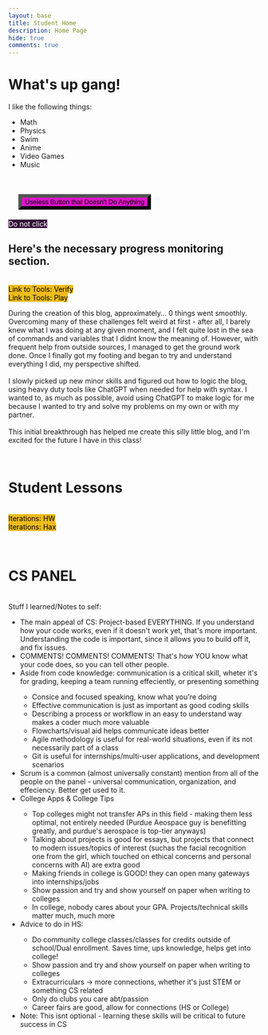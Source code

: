 ```yaml
---
layout: base
title: Student Home 
description: Home Page
hide: true
comments: true
---
```

<html>
<head>
<style>
    button{
        background-color: rgb(220, 20, 200); 
        margin: 20px;
        border-width: 7px;
        border-color: rgb(0, 0, 0)
    }
    a:link, a:visited{
     background-color: #eebc1d;
     color: black;
     border-width: 3px;
     border-color: rgb(0, 0, 0)
     padding: 5px, 5px;
     text-align: center;
     text-decoration: none;
     display: inline-block;
    }
    a:hover, a:active {
    background-color: gold;
    }
    #b{
     background-color: #341539;
     color: white;
     border-width: 3px;
     border-color: rgb(0, 0, 0)
     padding: 5px, 5px;
     text-align: center;
     text-decoration: none;
     display: inline-block;
     }
    #b:hover, #b:active {
    background-color: purple;
    }
    

</style>
</head>
<body>
    <h1> What's up gang! </h1>
        <b1> 
    I like the following things:
            <ul>
            <li>Math</li>
            <li>Physics</li>
            <li>Swim</li>
            <li>Anime</li>
            <li>Video Games</li>
            <li>Music</li>
            </ul>
        </b1>
<br><button>Useless Button that Doesn't Do Anything</button>
<br><a id="b" href="https://www.youtube.com/watch?v=bv__9O5CZok" target="_blank">Do not click</a>
<h2> Here's the necessary progress monitoring section.</h2>
<b2><br><a href="https://evansvetina.github.io/CSSEproj1/devops/tools/verify" target="_blank">Link to Tools: Verify</a>
<br><a href="https://evansvetina.github.io/CSSEproj1/devops/github/pages/play" target="_blank">Link to Tools: Play</a></b2>
<br><p>During the creation of this blog, approximately... 0 things went smoothly. Overcoming many of these challenges felt weird at first - after all, I barely knew what I was doing at any given moment, and I felt quite lost in the sea of commands and variables that I didnt know the meaning of. However, with frequent help from outside sources, I managed to get the ground work done. Once I finally got my footing and began to try and understand everything I did, my perspective shifted.<br>
<br>
I slowly picked up new minor skills and figured out how to logic the blog, using heavy duty tools like ChatGPT when needed for help with syntax. I wanted to, as much as possible, avoid using ChatGPT to make logic for me because I wanted to try and solve my problems on my own or with my partner.<br>
<br>
This initial breakthrough has helped me create this silly little blog, and I'm excited for the future I have in this class!</p>
<br>
<h1>Student Lessons</h1>
<br><a href="csse/javascript/fundamentals/iteration/hw" target="_blank">Iterations: HW</a>
<br><a href="csse/javascript/fundamentals/iteration/Popcorn_Hacks" target="_blank">Iterations: Hax</a>
<br><br><br>
<h1>CS PANEL</h1>
<p><br>Stuff I learned/Notes to self:
<ul>
    <li>The main appeal of CS: Project-based EVERYTHING. If you understand how your code works, even if it doesn't work yet, that's more important. Understanding the code is important, since it allows you to build off it, and fix issues.</li>
    <li>COMMENTS! COMMENTS! COMMENTS! That's how YOU know what your code does, so you can tell other people.</li>
    <li>Aside from code knowledge: communication is a critical skill, wheter it's for grading, keeping a team running effeciently, or presenting something</li>
        <ul>
            <li>Consice and focused speaking, know what you're doing</li>
            <li>Effective communication is just as important as good coding skills</li>
            <li>Describing a process or workflow in an easy to understand way makes a coder much more valuable</li>
            <li>Flowcharts/visual aid helps communicate ideas better</li>
            <li>Agile methodology is useful for real-world situations, even if its not necessarily part of a class</li>
            <li>Git is useful for internships/multi-user applications, and development scenarios</li>
        </ul>
    <li>Scrum is a common (almost universally constant) mention from all of the people on the panel - universal communication, organization, and effeciency. Better get used to it.</li>
    <li>College Apps & College Tips</li>
        <ul>
            <li>Top colleges might not transfer APs in this field - making them less optimal, not entirely needed (Purdue Aeospace guy is benefitting greatly, and purdue's aerospace is top-tier anyways)</li>
            <li>Talking about projects is good for essays, but projects that connect to modern issues/topics of interest (suchas the facial recognition one from the girl, which touched on ethical concerns and personal concerns with AI) are extra good</li>
            <li>Making friends in college is GOOD! they can open many gateways into internships/jobs</li>
            <li>Show passion and try and show yourself on paper when writing to colleges</li>
            <li>In college, nobody cares about your GPA. Projects/technical skills matter much, much more</li>
        </ul>
    <li>Advice to do in HS:</li>
    <ul>
            <li>Do community college classes/classes for credits outside of school/Dual enrollment. Saves time, ups knowledge, helps get into college!</li>
            <li>Show passion and try and show yourself on paper when writing to colleges</li>
            <li>Extracurriculars -> more connections, whether it's just STEM or something CS related</li>
            <li>Only do clubs you care abt/passion</li>
            <li>Career fairs are good, allow for connections (HS or College)</li>
        </ul>
    <li>Note: This isnt optional - learning these skills will be critical to future success in CS</li>
<ul>
</p>




